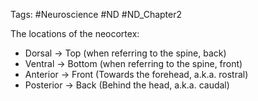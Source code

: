 Tags: #Neuroscience #ND #ND_Chapter2

The locations of the neocortex:

- Dorsal → Top (when referring to the spine, back)
- Ventral → Bottom (when referring to the spine, front)
- Anterior → Front (Towards the forehead, a.k.a. rostral)
- Posterior → Back (Behind the head, a.k.a. caudal)